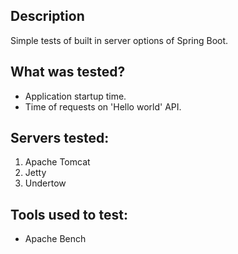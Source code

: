 ## Description ##
Simple tests of built in server options of Spring Boot.

## What was tested? ##
* Application startup time.
* Time of requests on 'Hello world' API.

## Servers tested: ##
1. Apache Tomcat
2. Jetty
3. Undertow

## Tools used to test: ##
* Apache Bench
